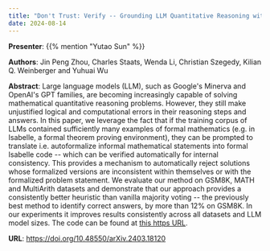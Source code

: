 ```yaml
---
title: "Don't Trust: Verify -- Grounding LLM Quantitative Reasoning with Autoformalization"
date: 2024-08-14
---
```


**Presenter**: {{% mention "Yutao Sun" %}}

**Authors**: Jin Peng Zhou, Charles Staats, Wenda Li, Christian Szegedy, Kilian Q. Weinberger and Yuhuai Wu

**Abstract**: Large language models (LLM), such as Google's Minerva and OpenAI's GPT families, are becoming increasingly capable of solving mathematical quantitative reasoning problems. However, they still make unjustified logical and computational errors in their reasoning steps and answers. In this paper, we leverage the fact that if the training corpus of LLMs contained sufficiently many examples of formal mathematics (e.g. in Isabelle, a formal theorem proving environment), they can be prompted to translate i.e. autoformalize informal mathematical statements into formal Isabelle code -- which can be verified automatically for internal consistency. This provides a mechanism to automatically reject solutions whose formalized versions are inconsistent within themselves or with the formalized problem statement. We evaluate our method on GSM8K, MATH and MultiArith datasets and demonstrate that our approach provides a consistently better heuristic than vanilla majority voting -- the previously best method to identify correct answers, by more than 12% on GSM8K. In our experiments it improves results consistently across all datasets and LLM model sizes. The code can be found at [this https URL](https://github.com/jinpz/dtv).

**URL**: https://doi.org/10.48550/arXiv.2403.18120

